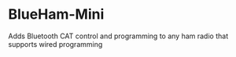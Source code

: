 # BlueHam-Mini
Adds Bluetooth CAT control and programming to any ham radio that supports wired programming
